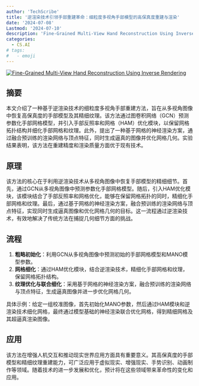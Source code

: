 ```yaml
---
author: 'TechScribe'
title: '逆渲染技术引领手部重建革命：细粒度多视角手部模型的高保真度重建与渲染'
date: '2024-07-08'
Lastmod: '2024-07-10'
description: 'Fine-Grained Multi-View Hand Reconstruction Using Inverse Rendering'
categories:
  - CS.AI
# tags:
#   - emoji
---
```


[![Fine-Grained Multi-View Hand Reconstruction Using Inverse Rendering](https://arxiv-research-1301205113.cos.ap-guangzhou.myqcloud.com/images/2407.05680v2.pdf_0.jpg)](https://arxiv.org/abs/2407.05680v2)

## 摘要

本文介绍了一种基于逆渲染技术的细粒度多视角手部重建方法，旨在从多视角图像中恢复高保真度的手部模型及其精细纹理。该方法通过图卷积网络（GCN）预测参数化手部网格模型，并引入手部反照率和网格（HAM）优化模块，以保留网格拓扑结构并细化手部网格和纹理。此外，提出了一种基于网格的神经渲染方案，通过融合预训练的渲染网络与顶点特征，同时生成逼真的图像并优化网格几何。实验结果表明，该方法在重建精度和渲染质量方面优于现有技术。<!--more-->

## 原理

该方法的核心在于利用逆渲染技术从多视角图像中恢复手部模型的精细细节。首先，通过GCN从多视角图像中预测参数化手部网格模型。随后，引入HAM优化模块，该模块结合了手部反照率和网格优化，能够在保留网格拓扑的同时，精细化手部网格和纹理。最后，通过基于网格的神经渲染方案，融合预训练的渲染网络与顶点特征，实现同时生成逼真图像和优化网格几何的目标。这一流程通过逆渲染技术，有效地解决了传统方法在捕捉几何细节方面的挑战。

## 流程

1. **粗略初始化**：利用GCN从多视角图像中预测初始的手部网格模型和MANO模型参数。
2. **网格细化**：通过HAM优化模块，结合逆渲染技术，精细化手部网格和纹理，保留网格拓扑结构。
3. **纹理优化与联合细化**：采用基于网格的神经渲染方案，融合预训练的渲染网络与顶点特征，生成逼真图像并进一步优化网格几何。

具体示例：给定一组校准图像，首先初始化MANO参数，然后通过HAM模块和逆渲染技术细化网格，最终通过模型基础的神经渲染联合优化网格，得到精细网格及其超逼真渲染图像。

## 应用

该方法在增强人机交互和推动现实世界应用方面具有重要意义。其高保真度的手部模型和精细纹理重建能力，可广泛应用于虚拟现实、增强现实、手势识别、动画制作等领域。随着技术的进一步发展和优化，预计将在这些领域带来革命性的变化和应用。